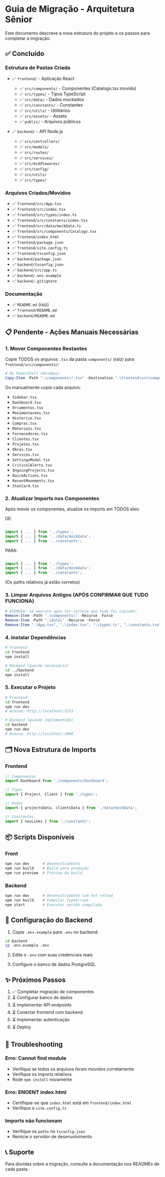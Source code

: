 # Guia de Migração - Arquitetura Sênior

Este documento descreve a nova estrutura do projeto e os passos para completar a migração.

## ✅ Concluído

### Estrutura de Pastas Criada

- ✅ `frontend/` - Aplicação React
  - ✅ `src/components/` - Componentes (Catalogo.tsx movido)
  - ✅ `src/types/` - Tipos TypeScript
  - ✅ `src/data/` - Dados mockados
  - ✅ `src/constants/` - Constantes
  - ✅ `src/utils/` - Utilitários
  - ✅ `src/assets/` - Assets
  - ✅ `public/` - Arquivos públicos

- ✅ `backend/` - API Node.js
  - ✅ `src/controllers/`
  - ✅ `src/models/`
  - ✅ `src/routes/`
  - ✅ `src/services/`
  - ✅ `src/middlewares/`
  - ✅ `src/config/`
  - ✅ `src/utils/`
  - ✅ `src/types/`

### Arquivos Criados/Movidos

- ✅ `frontend/src/App.tsx`
- ✅ `frontend/src/index.tsx`
- ✅ `frontend/src/types/index.ts`
- ✅ `frontend/src/constants/index.tsx`
- ✅ `frontend/src/data/mockData.ts`
- ✅ `frontend/src/components/Catalogo.tsx`
- ✅ `frontend/index.html`
- ✅ `frontend/package.json`
- ✅ `frontend/vite.config.ts`
- ✅ `frontend/tsconfig.json`
- ✅ `backend/package.json`
- ✅ `backend/tsconfig.json`
- ✅ `backend/src/app.ts`
- ✅ `backend/.env.example`
- ✅ `backend/.gitignore`

### Documentação

- ✅ `README.md` (raiz)
- ✅ `frontend/README.md`
- ✅ `backend/README.md`

## 📋 Pendente - Ações Manuais Necessárias

### 1. Mover Componentes Restantes

Copie TODOS os arquivos `.tsx` da pasta `components/` (raiz) para `frontend/src/components/`:

```powershell
# No PowerShell (Windows)
Copy-Item -Path ".\components\*.tsx" -Destination ".\frontend\src\components\" -Force
```

Ou manualmente copie cada arquivo:

- `Sidebar.tsx`
- `Dashboard.tsx`
- `Orcamentos.tsx`
- `Movimentacoes.tsx`
- `Historico.tsx`
- `Compras.tsx`
- `Materiais.tsx`
- `Fornecedores.tsx`
- `Clientes.tsx`
- `Projetos.tsx`
- `Obras.tsx`
- `Servicos.tsx`
- `SettingsModal.tsx`
- `CriticalAlerts.tsx`
- `OngoingProjects.tsx`
- `QuickActions.tsx`
- `RecentMovements.tsx`
- `StatCard.tsx`

### 2. Atualizar Imports nos Componentes

Após mover os componentes, atualize os imports em TODOS eles:

DE:

```typescript

import { ... } from '../types';
import { ... } from '../data/mockData';
import { ... } from '../constants';
```

PARA:

```typescript

import { ... } from '../types';
import { ... } from '../data/mockData';
import { ... } from '../constants';
```

(Os paths relativos já estão corretos)

### 3. Limpar Arquivos Antigos (APÓS CONFIRMAR QUE TUDO FUNCIONA)

```powershell
# ATENÇÃO: Só execute após ter certeza que tudo foi copiado!
Remove-Item -Path ".\components\" -Recurse -Force
Remove-Item -Path ".\data\" -Recurse -Force
Remove-Item ".\App.tsx", ".\index.tsx", ".\types.ts", ".\constants.tsx", ".\index.html", ".\vite.config.ts", ".\tsconfig.json"
```

### 4. Instalar Dependências

```bash
# Frontend
cd frontend
npm install

# Backend (quando necessário)
cd ../backend
npm install
```

### 5. Executar o Projeto

```bash
# Frontend
cd frontend
npm run dev
# Acesse: http://localhost:5173

# Backend (quando implementado)
cd backend
npm run dev
# Acesse: http://localhost:3000
```

## 🗂️ Nova Estrutura de Imports

### Frontend

```typescript
// Componentes
import Dashboard from './components/Dashboard';

// Tipos
import { Project, Client } from './types';

// Dados
import { projectsData, clientsData } from './data/mockData';

// Constantes
import { navLinks } from './constants';
```

## 📦 Scripts Disponíveis

### Front

```bash
npm run dev      # Desenvolvimento
npm run build    # Build para produção
npm run preview  # Preview da build
```

### Backend

```bash
npm run dev      # Desenvolvimento com hot reload
npm run build    # Compilar TypeScript
npm start        # Executar versão compilada
```

## 🔧 Configuração do Backend

1. Copie `.env.example` para `.env` no backend:

```bash
cd backend
cp .env.example .env
```

2. Edite o `.env` com suas credenciais reais

3. Configure o banco de dados PostgreSQL

## ✨ Próximos Passos

1. ✅ Completar migração de componentes
2. ⏳ Configurar banco de dados
3. ⏳ Implementar API endpoints
4. ⏳ Conectar frontend com backend
5. ⏳ Implementar autenticação
6. ⏳ Deploy

## 🐛 Troubleshooting

### Erro: Cannot find module

- Verifique se todos os arquivos foram movidos corretamente
- Verifique os imports relativos
- Rode `npm install` novamente

### Erro: ENOENT index.html

- Certifique-se que `index.html` está em `frontend/index.html`
- Verifique o `vite.config.ts`

### Imports não funcionam

- Verifique os `paths` no `tsconfig.json`
- Reinicie o servidor de desenvolvimento

## 📞 Suporte

Para dúvidas sobre a migração, consulte a documentação nos READMEs de cada pasta.
